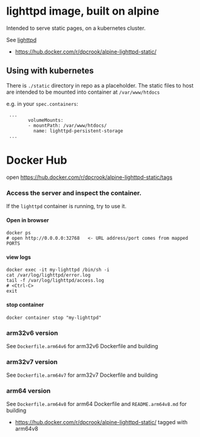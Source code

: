 lighttpd image, built on alpine
===============================

Intended to serve static pages, on a kubernetes cluster.

See [lighttpd](http://www.lighttpd.net/)

-	https://hub.docker.com/r/dpcrook/alpine-lighttpd-static/

Using with kubernetes
---------------------

There is `./static` directory in repo as a placeholder. The static files to host are intended to be mounted into container at `/var/www/htdocs`

e.g. in your `spec.containers`:

```
 ...
        volumeMounts:
        - mountPath: /var/www/htdocs/
          name: lighttpd-persistent-storage
 ...
```

Docker Hub
==========

open https://hub.docker.com/r/dpcrook/alpine-lighttpd-static/tags

### Access the server and inspect the container.

If the `lighttpd` container is running, try to use it.

#### Open in browser

```shell
docker ps
# open http://0.0.0.0:32768   <- URL address/port comes from mapped PORTS
```

#### view logs

```shell
docker exec -it my-lighttpd /bin/sh -i
cat /var/log/lighttpd/error.log
tail -f /var/log/lighttpd/access.log
# <Ctrl-C>
exit
```

#### stop container

```shell
docker container stop "my-lighttpd"
```

### arm32v6 version

See `Dockerfile.arm64v6` for arm32v6 Dockerfile and building

### arm32v7 version

See `Dockerfile.arm64v7` for arm32v7 Dockerfile and building

### arm64 version

See `Dockerfile.arm64v8` for arm64 Dockerfile and `README.arm64v8.md` for building

-	https://hub.docker.com/r/dpcrook/alpine-lighttpd-static/ tagged with arm64v8
